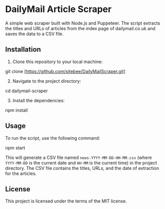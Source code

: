 # DailyMail Article Scraper

A simple web scraper built with Node.js and Puppeteer. The script extracts the titles and URLs of articles from the index page of dailymail.co.uk and saves the data to a CSV file. 

## Installation

1. Clone this repository to your local machine:

git clone [https://github.com/sitebee/DailyMailScraper.git]


2. Navigate to the project directory:

cd dailymail-scraper


3. Install the dependencies:

npm install



## Usage

To run the script, use the following command:

npm start


This will generate a CSV file named `news-YYYY-MM-DD-HH-MM.csv` (where `YYYY-MM-DD` is the current date and `HH-MM` is the current time) in the project directory. The CSV file contains the titles, URLs, and the date of extraction for the articles.

## License

This project is licensed under the terms of the MIT license.
